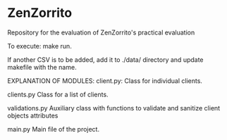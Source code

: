 # ZenZorrito
Repository for the evaluation of ZenZorrito's practical evaluation

To execute: make run.

If another CSV is to be added, add it to ./data/ directory and update makefile with the name.

EXPLANATION OF MODULES:
client.py:
   Class for individual clients.

clients.py
   Class for a list of clients.

validations.py
   Auxiliary class with functions to validate and sanitize client objects attributes

main.py
   Main file of the project. 
